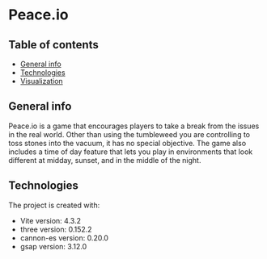 # Peace.io
## Table of contents
* [General info](#general-info)
* [Technologies](#technologies)
* [Visualization](#visualization)

## General info
Peace.io is a game that encourages players to take a break from the issues in the real world.
Other than using the tumbleweed you are controlling to toss stones into the vacuum, it has no special objective.
The game also includes a time of day feature that lets you play in environments that look different at midday, sunset, and in the middle of the night.
	
## Technologies
The project is created with:
* Vite version: 4.3.2
* three version: 0.152.2
* cannon-es version: 0.20.0
* gsap version: 3.12.0
